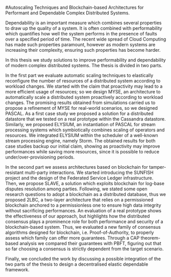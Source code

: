 #Autoscaling Techniques and Blockchain-based Architectures for Performant and Dependable Complex Distributed Systems.

Dependability is an important measure which combines several properties to draw up the quality of a system. It is often combined with performability which quantifies how well the system performs in the presence of faults over a specified period of time. The recent wide spread of Cloud Computing has made such properties paramount, however as modern systems are increasing their complexity, ensuring such properties has become harder.

In this thesis we study solutions to improve performability and dependability of modern complex distributed systems. The thesis is divided in two parts.

In the first part we evaluate automatic scaling techniques to elastically reconfigure the number of resources of a distributed system according to workload changes. We started with the claim that proactivity may lead to a more efficient usage of resources; so we design MYSE, an architecture to automatically scale a distributed system proactively according to workload changes. The promising results obtained from simulations carried us to propose a refinement of MYSE for real-world scenarios, so we designed PASCAL. As a first case study we proposed a solution for a distributed datastore that we tested on a real prototype within the Cassandra datastore. Similarly, we proposed ELYSIUM, an instantiation of PASCAL for stream processing systems which symbiotically combines scaling of operators and resources. We integrated ELYSIUM within the scheduler of a well-known stream processing engine, namely Storm. The obtained results for both case studies backup our initial claim, showing as proactivity may improve performances while saving more resources, since it is possible to reduce under/over-provisioning periods.

In the second part we assess architectures based on blockchain for tamper-resistant multi-party interactions. We started introducing the SUNFISH project and the design of the Federated Service Ledger infrastructure. Then, we propose SLAVE, a solution which exploits blockchain for log-base disputes resolution among parties. Following, we stated some open research questions to adopt a blockchain as a distributed database, thus we proposed 2LBC, a two-layer architecture that relies on a permissioned blockchain anchored to a permissionless one to ensure high data integrity without sacrificing performances. An evaluation of a real prototype shows the effectiveness of our approach, but highlights how the distributed consensus plays a prominence role for both performance and security of a blockchain-based system. Thus, we evaluated a new family of consensus algorithms designed for blockchain, i.e. Proof-of-Authority, to properly assess which family can offer more guarantees. Through a CAP theorem-based analysis we compared their guarantees with PBFT, figuring out that so far choosing a consensus is strictly dependent from the target scenario.

Finally, we concluded the work by discussing a possible integration of the two parts of the thesis to design a decentralised elastic dependable framework.